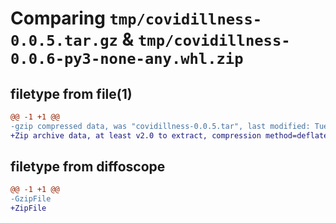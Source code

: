 # Comparing `tmp/covidillness-0.0.5.tar.gz` & `tmp/covidillness-0.0.6-py3-none-any.whl.zip`

## filetype from file(1)

```diff
@@ -1 +1 @@
-gzip compressed data, was "covidillness-0.0.5.tar", last modified: Tue Nov  8 17:18:18 2022, max compression
+Zip archive data, at least v2.0 to extract, compression method=deflate
```

## filetype from diffoscope

```diff
@@ -1 +1 @@
-GzipFile
+ZipFile
```


